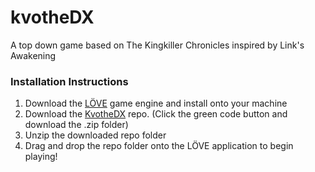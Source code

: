 # kvotheDX
A top down game based on The Kingkiller Chronicles inspired by Link's Awakening

### **Installation Instructions**

1.    Download the [LÖVE](https://love2d.org/) game engine and install onto your machine
2.    Download the [KvotheDX](https://github.com/findingfocus/kvotheDX) repo. (Click the green code button and download the .zip folder)
3.    Unzip the downloaded repo folder
4.    Drag and drop the repo folder onto the LÖVE application to begin playing!
